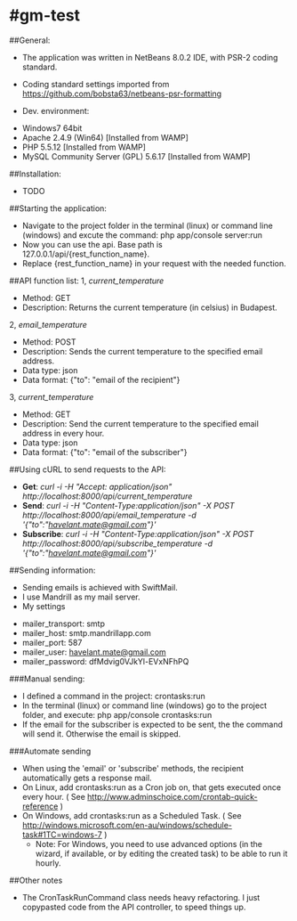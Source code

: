 #gm-test
=======
##General:
* The application was written in NetBeans 8.0.2 IDE, with PSR-2 coding standard.
 - Coding standard settings imported from https://github.com/bobsta63/netbeans-psr-formatting
* Dev. environment: 
 - Windows7 64bit
 - Apache 2.4.9 (Win64) [Installed from WAMP]
 - PHP 5.5.12 [Installed from WAMP]
 - MySQL Community Server (GPL) 5.6.17 [Installed from WAMP]

##Installation:
* TODO

##Starting the application:
* Navigate to the project folder in the terminal (linux) or command line (windows) and excute the command:
    php app/console server:run 
* Now you can use the api. Base path is 127.0.0.1/api/{rest_function_name}.
* Replace {rest_function_name} in your request with the needed function.

##API function list:
1, *current_temperature*
   * Method: GET
   * Description: Returns the current temperature (in celsius) in Budapest.

2, *email_temperature*
   * Method: POST
   * Description: Sends the current temperature to the specified email address.
   * Data type: json
   * Data format: {"to": "email of the recipient"}

3, *current_temperature*
   * Method: GET
   * Description: Send the current temperature to the specified email address in every hour.
   * Data type: json
   * Data format: {"to": "email of the subscriber"}

##Using cURL to send requests to the API:    
* **Get**: *curl -i -H "Accept: application/json" http://localhost:8000/api/current_temperature*
* **Send**: *curl -i -H "Content-Type:application/json" -X POST http://localhost:8000/api/email_temperature -d '{"to":"havelant.mate@gmail.com"}'*
* **Subscribe**: *curl -i -H "Content-Type:application/json" -X POST http://localhost:8000/api/subscribe_temperature -d '{"to":"havelant.mate@gmail.com"}'*

##Sending information:
* Sending emails is achieved with SwiftMail.
* I use Mandrill as my mail server.
* My settings
 - mailer_transport: smtp
 - mailer_host: smtp.mandrillapp.com
 - mailer_port: 587
 - mailer_user: havelant.mate@gmail.com
 - mailer_password: dfMdvig0VJkYl-EVxNFhPQ

###Manual sending:
 - I defined a command in the project: crontasks:run
 - In the terminal (linux) or command line (windows) go to the project folder, and execute: php app/console crontasks:run
 - If the email for the subscriber is expected to be sent, the the command will send it. Otherwise the email is skipped.

###Automate sending
 - When using the 'email' or 'subscribe' methods, the recipient automatically gets a response mail.
 - On Linux, add crontasks:run as a Cron job on, that gets executed once every hour. ( See http://www.adminschoice.com/crontab-quick-reference )
 - On Windows, add crontasks:run as a Scheduled Task. ( See http://windows.microsoft.com/en-au/windows/schedule-task#1TC=windows-7 )
   - Note: For Windows, you need to use advanced options (in the wizard, if available, or by editing the created task) to be able to run it hourly.


##Other notes
* The CronTaskRunCommand class needs heavy refactoring. I just copypasted code from the API controller, to speed things up.
